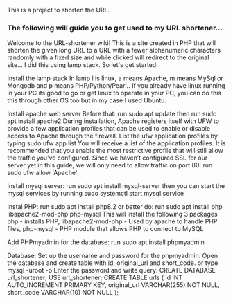 This is a project to shorten the URL.
### The following will guide you to get used to my URL shortener...
Welcome to the URL-shortener wiki! This is a site created in PHP that will shorten the given long URL to a URL with a fewer alphanumeric characters randomly with a fixed size and while clicked will redirect to the original site... I did this using lamp stack. So let's get started:

Install the lamp stack
In lamp l is linux, a means Apache, m means MySql or Mongodb and p means PHP/Python/Pearl.. If you already have linux running in your PC its good to go or get linux to operate in your PC, you can do this this through other OS too but in my case I used Ubuntu.

Install apache web server
Before that: run sudo apt update
then run sudo apt install apache2
During installation, Apache registers itself with UFW to provide a few application profiles that can be used to enable or disable access to Apache through the firewall. List the ufw application profiles by typing:sudo ufw app list
You will receive a list of the application profiles. It is recommended that you enable the most restrictive profile that will still allow the traffic you’ve configured. Since we haven’t configured SSL for our server yet in this guide, we will only need to allow traffic on port 80:
run sudo ufw allow 'Apache'


Install mysql server:
run sudo apt install mysql-server
then you can start the mysql services by running sudo systemctl start mysql.service


Instal PHP:
run sudo apt install php8.2
or better do:
run sudo apt install php libapache2-mod-php php-mysql
This will install the following 3 packages php - installs PHP, libapache2-mod-php - Used by apache to handle PHP files, php-mysql - PHP module that allows PHP to connect to MySQL

Add PHPmyadmin for the database:
run sudo apt install phpmyadmin


Database:
Set up the username and password for the phpmyadmin. Open the database and create table with id, original_url and short_code. or type mysql -uroot -p Enter the password and write query:
CREATE DATABASE url_shortener; USE url_shortener; CREATE TABLE urls ( id INT AUTO_INCREMENT PRIMARY KEY, original_url VARCHAR(255) NOT NULL, short_code VARCHAR(10) NOT NULL );
